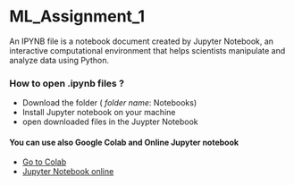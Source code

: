 # ML_Assignment_1

An IPYNB file is a notebook document created by Jupyter Notebook, an interactive computational environment that helps scientists manipulate and analyze data using Python.


### How to open .ipynb files ?
- Download the folder ( _folder name_: Notebooks)
- Install Jupyter notebook on your machine
- open downloaded files in the Juypter Notebook

#### You can use also Google Colab and Online Jupyter notebook
- [Go to Colab](https://colab.research.google.com/)
- [Jupyter Notebook online](https://hub.mybinder.turing.ac.uk/user/jupyterlab-jupyterlab-demo-yxgfg9dt/lab/tree/demo)
